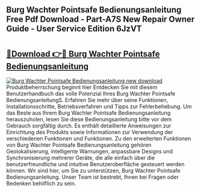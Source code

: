 ## Burg Wachter Pointsafe Bedienungsanleitung Free Pdf Download - Part-A7S New Repair Owner Guide - User Service Edition 6JzVT

# <h2><a href="http://df47c0.blite.top/?on=Burg+Wachter+Pointsafe+Bedienungsanleitung">🔗Download 👉🔴 Burg Wachter Pointsafe Bedienungsanleitung</a></h2>

[![Burg Wachter Pointsafe Bedienungsanleitung new download](https://i.imgur.com/lujVjoI.png)](http://df47c0.blite.top/?on=Burg+Wachter+Pointsafe+Bedienungsanleitung)
Produktbeherrschung beginnt hier Entdecken Sie mit diesem Benutzerhandbuch das volle Potenzial Ihres Burg Wachter Pointsafe BedienungsanleitungS. Erfahren Sie mehr über seine Funktionen, Installationsschritte, Betriebsverfahren und Tipps zur Fehlerbehebung. Um das Beste aus Ihrem Burg Wachter Pointsafe Bedienungsanleitung herauszuholen, lesen Sie diese Bedienungsanleitung bitte vor dem Gebrauch sorgfältig durch. Es enthält detaillierte Anweisungen zur Einrichtung des Produkts sowie Informationen zur Verwendung der verschiedenen Funktionen und Funktionen. Zu den erweiterten Funktionen von Burg Wachter Pointsafe Bedienungsanleitung gehören Geolokalisierung, intelligente Warnungen, anpassbare Designs und Synchronisierung mehrerer Geräte, die alle einfach über die benutzerfreundliche und intuitive Benutzeroberfläche gesteuert werden können. Wir sind hier, um Sie zu unterstützen, Burg Wachter Pointsafe Bedienungsanleitung. Unser Team ist bestrebt, Ihnen bei Fragen oder Bedenken behilflich zu sein.
